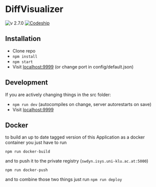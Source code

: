 # DiffVisualizer

![v 2.7.0](https://img.shields.io/badge/version-2.7.0-brightgreen.svg) [![Codeship](https://img.shields.io/codeship/01939780-4ced-0135-0db8-1a20c3f2c8a7.svg)](https://app.codeship.com/projects/232991)

## Installation

- Clone repo
- `npm install`
- `npm start`
- Visit [localhost:9999](localhost:9999) (or change port in config/default.json)

## Development

If you are actively changing things in the src folder:

- `npm run dev` (autocompiles on change, server autorestarts on save)
- Visit [localhost:9999](localhost:9999)

## Docker

to build an up to date tagged version of this Application as a docker container you just have to run

`npm run docker-build`

and to push it to the private registry (`swdyn.isys.uni-klu.ac.at:5000`)

`npm run docker-push`

and to combine those two things just run `npm run deploy`
